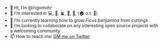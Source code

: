 - 👋 Hi, I’m @ingomohr
- 👀 I’m interested in 💻, 🎹, 🪴, 🎥, 🚶, (🏠 o.t. 🐉)
- 🌱 I’m currently learning how to grow _Ficus benjamina_ from cuttings
- 💞️ I’m looking to collaborate on any interesting open source projects with a welcoming community
- 📫 How to reach me: <a href="https://twitter.com/messages/compose?recipient_id=186790931"
  class="twitter-dm-button" data-screen-name="@IMore73">
DM me on Twitter</a>

<!---
ingomohr/ingomohr is a ✨ special ✨ repository because its `README.md` (this file) appears on your GitHub profile.
You can click the Preview link to take a look at your changes.
--->
